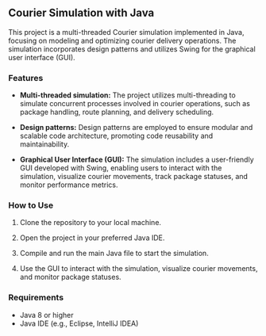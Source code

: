 ## Courier Simulation with Java

This project is a multi-threaded Courier simulation implemented in Java, focusing on modeling and optimizing courier delivery operations. The simulation incorporates design patterns and utilizes Swing for the graphical user interface (GUI).

### Features

- **Multi-threaded simulation:** The project utilizes multi-threading to simulate concurrent processes involved in courier operations, such as package handling, route planning, and delivery scheduling.

- **Design patterns:** Design patterns are employed to ensure modular and scalable code architecture, promoting code reusability and maintainability.

- **Graphical User Interface (GUI):** The simulation includes a user-friendly GUI developed with Swing, enabling users to interact with the simulation, visualize courier movements, track package statuses, and monitor performance metrics.

### How to Use

1. Clone the repository to your local machine.

2. Open the project in your preferred Java IDE.

3. Compile and run the main Java file to start the simulation.

4. Use the GUI to interact with the simulation, visualize courier movements, and monitor package statuses.

### Requirements

- Java 8 or higher
- Java IDE (e.g., Eclipse, IntelliJ IDEA)

